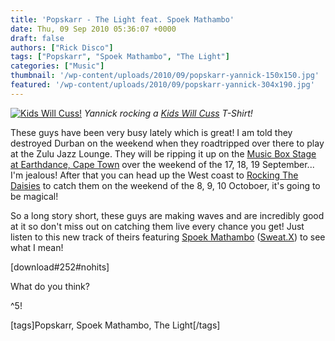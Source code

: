 ```yaml
---
title: 'Popskarr - The Light feat. Spoek Mathambo'
date: Thu, 09 Sep 2010 05:36:07 +0000
draft: false
authors: ["Rick Disco"]
tags: ["Popskarr", "Spoek Mathambo", "The Light"]
categories: ["Music"]
thumbnail: '/wp-content/uploads/2010/09/popskarr-yannick-150x150.jpg'
featured: '/wp-content/uploads/2010/09/popskarr-yannick-304x190.jpg'
---
```


[![Kids Will Cuss!](/wp-content/uploads/2010/09/popskarr-yannick.jpg "Popskarr - Yannick")](/wp-content/uploads/2010/09/popskarr-yannick.jpg) _Yannick rocking a [Kids Will Cuss](http://kidswillcuss.blogspot.com/ "Kids Will cuss") T-Shirt!_

These guys have been very busy lately which is great! I am told they destroyed Durban on the weekend when they roadtripped over there to play at the Zulu Jazz Lounge. They will be ripping it up on the [Music Box Stage at Earthdance, Cape Town](http://www.earthdancecapetown.co.za/lineup/music-box-stage/ "Earthdance 2010") over the weekend of the 17, 18, 19 September... I'm jealous! After that you can head up the West coast to [Rocking The Daisies](http://rockingthedaisies.com "Rocking The Daisies") to catch them on the weekend of the 8, 9, 10 Octoboer, it's going to be magical!

So a long story short, these guys are making waves and are incredibly good at it so don't miss out on catching them live every chance you get! Just listen to this new track of theirs featuring [Spoek Mathambo](http://www.myspace.com/spoek "Spoek") ([Sweat.X](http://www.myspace.com/sweatx "Sweat.X")) to see what I mean!

\[download#252#nohits\]

What do you think?

^5!

\[tags\]Popskarr, Spoek Mathambo, The Light\[/tags\]